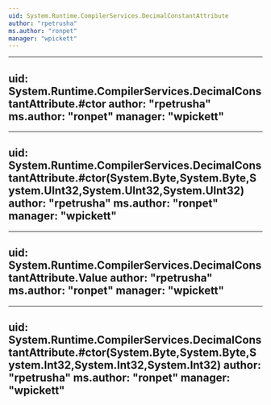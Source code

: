 ```yaml
---
uid: System.Runtime.CompilerServices.DecimalConstantAttribute
author: "rpetrusha"
ms.author: "ronpet"
manager: "wpickett"
---
```


---
uid: System.Runtime.CompilerServices.DecimalConstantAttribute.#ctor
author: "rpetrusha"
ms.author: "ronpet"
manager: "wpickett"
---

---
uid: System.Runtime.CompilerServices.DecimalConstantAttribute.#ctor(System.Byte,System.Byte,System.UInt32,System.UInt32,System.UInt32)
author: "rpetrusha"
ms.author: "ronpet"
manager: "wpickett"
---

---
uid: System.Runtime.CompilerServices.DecimalConstantAttribute.Value
author: "rpetrusha"
ms.author: "ronpet"
manager: "wpickett"
---

---
uid: System.Runtime.CompilerServices.DecimalConstantAttribute.#ctor(System.Byte,System.Byte,System.Int32,System.Int32,System.Int32)
author: "rpetrusha"
ms.author: "ronpet"
manager: "wpickett"
---
